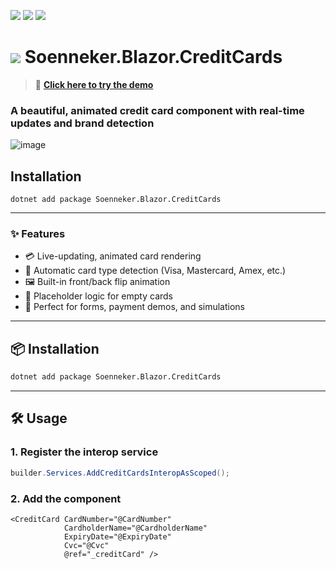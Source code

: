 ﻿[![](https://img.shields.io/nuget/v/soenneker.blazor.creditcards.svg?style=for-the-badge)](https://www.nuget.org/packages/soenneker.blazor.creditcards/)
[![](https://img.shields.io/github/actions/workflow/status/soenneker/soenneker.blazor.creditcards/publish-package.yml?style=for-the-badge)](https://github.com/soenneker/soenneker.blazor.creditcards/actions/workflows/publish-package.yml)
[![](https://img.shields.io/nuget/dt/soenneker.blazor.creditcards.svg?style=for-the-badge)](https://www.nuget.org/packages/soenneker.blazor.creditcards/)

# ![](https://user-images.githubusercontent.com/4441470/224455560-91ed3ee7-f510-4041-a8d2-3fc093025112.png) Soenneker.Blazor.CreditCards

> 🧪 **[Click here to try the demo](https://soenneker.github.io/soenneker.blazor.creditcards)**

### A beautiful, animated credit card component with real-time updates and brand detection

![image](https://github.com/user-attachments/assets/b0b21f74-0ef0-4a46-9b87-cf68a5110d32)

## Installation

```
dotnet add package Soenneker.Blazor.CreditCards
```

---

### ✨ Features

- 💳 Live-updating, animated card rendering
- 🧠 Automatic card type detection (Visa, Mastercard, Amex, etc.)
- 🖼️ Built-in front/back flip animation
- 🧼 Placeholder logic for empty cards
- 🧪 Perfect for forms, payment demos, and simulations

---

## 📦 Installation

```bash
dotnet add package Soenneker.Blazor.CreditCards
```

---

## 🛠️ Usage

### 1. Register the interop service

```csharp
builder.Services.AddCreditCardsInteropAsScoped();
```

### 2. Add the component

```razor
<CreditCard CardNumber="@CardNumber"
            CardholderName="@CardholderName"
            ExpiryDate="@ExpiryDate"
            Cvc="@Cvc"
            @ref="_creditCard" />
```
